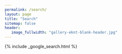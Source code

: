 ```yaml
---
permalink: /search/
layout: page
title: "Search"
sitemap: false
header:
   image_fullwidth: "gallery-eknt-blank-header.jpg"
---
```


{% include _google_search.html %}
